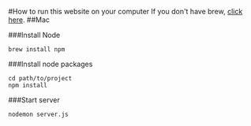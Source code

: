 #How to run this website on your computer
If you don't have brew, [click here](http://brew.sh).
##Mac

###Install Node
```
brew install npm
```

###Install node packages
```
cd path/to/project
npm install
```

###Start server
```
nodemon server.js
```
